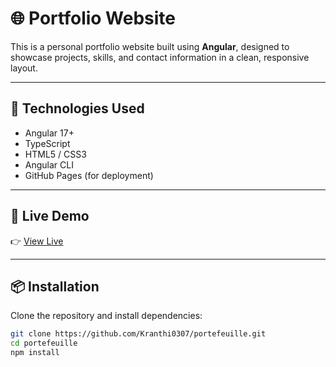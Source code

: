 # 🌐 Portfolio Website

This is a personal portfolio website built using **Angular**, designed to showcase projects, skills, and contact information in a clean, responsive layout.

---

## 🧰 Technologies Used

- Angular 17+
- TypeScript
- HTML5 / CSS3
- Angular CLI
- GitHub Pages (for deployment)

---

## 🚀 Live Demo

👉 [View Live](https://kranthi0307.github.io/portefeuille/)

---

## 📦 Installation

Clone the repository and install dependencies:

```bash
git clone https://github.com/Kranthi0307/portefeuille.git
cd portefeuille
npm install
